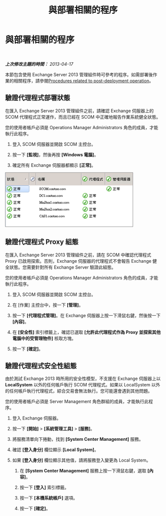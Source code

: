 ﻿---
title: 與部署相關的程序
TOCTitle: 與部署相關的程序
ms:assetid: 6b7682bd-fe3d-43b9-a7db-66c0ac17656f
ms:mtpsurl: https://technet.microsoft.com/zh-tw/library/Dn195909(v=EXCHG.150)
ms:contentKeyID: 53276427
ms.date: 08/29/2014
mtps_version: v=EXCHG.150
ms.translationtype: HT
---

# 與部署相關的程序

 

_**上次修改主題的時間：** 2013-04-17_

本節包含使用 Exchange Server 2013 管理組件時可參考的程序。如需部署後作業的相關程序，請參閱[Procedures related to post-deployment operation](procedures-related-to-post-deployment-operation.md)。

## 驗證代理程式部署狀態

在匯入 Exchange Server 2013 管理組件之前，請確認 Exchange 伺服器上的 SCOM 代理程式正常運作，而且已經在 SCOM 中正確地報告作業系統健全狀態。

您的使用者帳戶必須是 Operations Manager Administrators 角色的成員，才能執行此程序。

1.  登入 SCOM 伺服器並開啟 SCOM 主控台。

2.  按一下 **\[監視\]**，然後再按 **\[Windows 電腦\]**。

3.  確定所有 Exchange 伺服器都顯示 **\[正常\]**。

![SCOM 主控台中的狀況良好代理程式](images/Dn195909.7d1ff0bb-419e-40dc-babf-5fa2fb7229a8(EXCHG.150).png "SCOM 主控台中的狀況良好代理程式")

## 驗證代理程式 Proxy 組態

在匯入 Exchange Server 2013 管理組件之前，請在 SCOM 中確認代理程式 Proxy 已啟用探索。否則，Exchange 伺服器的代理程式不會報告 Exchange 健全狀態。您需要針對所有 Exchange Server 驗證此組態。

您的使用者帳戶必須是 Operations Manager Administrators 角色的成員，才能執行此程序。

1.  登入 SCOM 伺服器並開啟 SCOM 主控台。

2.  在 \[作業\] 主控台中，按一下 **\[管理\]**。

3.  按一下 **\[代理程式管理\]**。在 Exchange 伺服器上按一下滑鼠右鍵，然後按一下 **\[內容\]**。

4.  在 **\[安全性\]** 索引標籤上，確認已選取 **\[允許此代理程式作為 Proxy 並探索其他電腦中的受管理物件\]** 核取方塊。

5.  按一下 **\[確定\]**。

## 驗證代理程式安全性組態

由於測試 Exchange 2013 時所用的安全性模型，不支援在 Exchange 伺服器上以 **LocalSystem** 以外的任何帳戶執行 SCOM 代理程式。如果以 LocalSystem 以外的任何帳戶執行代理程式，綜合交易會無法執行。您可能還會遇到其他問題。

您的使用者帳戶必須是 Server Management 角色群組的成員，才能執行此程序。

1.  登入 Exchange 伺服器。

2.  按一下 **\[開始\]** \> **\[系統管理工具\]** \> **\[服務\]**。

3.  將服務清單向下捲動，找到 **\[System Center Management\]** 服務。

4.  確認 **\[登入身分\]** 欄位顯示 **\[Local System\]**。

5.  如果 **\[登入身分\]** 欄位顯示其他值，請將服務登入變更為 Local System。
    
    1.  在 **\[System Center Management\]** 服務上按一下滑鼠右鍵，選取 **\[內容\]**。
    
    2.  按一下 **\[登入\]** 索引標籤。
    
    3.  按一下 **\[本機系統帳戶\]** 選項。
    
    4.  按一下 **\[確定\]**。

